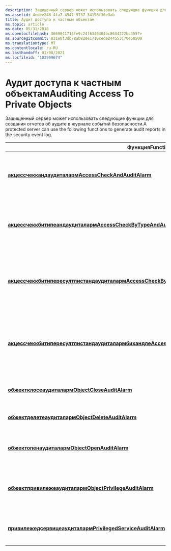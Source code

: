 ```yaml
---
description: Защищенный сервер может использовать следующие функции для создания отчетов об аудите в журнале событий безопасности.
ms.assetid: 4edee246-4fa7-4947-9737-34198f36e3ab
title: Аудит доступа к частным объектам
ms.topic: article
ms.date: 05/31/2018
ms.openlocfilehash: 3669841714fe9c24f6346404bc8634222bc4557e
ms.sourcegitcommit: 831e8f3db78ab820e1710cede244553c70e50500
ms.translationtype: MT
ms.contentlocale: ru-RU
ms.lasthandoff: 01/08/2021
ms.locfileid: "103999674"
---
```

# <a name="auditing-access-to-private-objects"></a><span data-ttu-id="74dd2-103">Аудит доступа к частным объектам</span><span class="sxs-lookup"><span data-stu-id="74dd2-103">Auditing Access To Private Objects</span></span>

<span data-ttu-id="74dd2-104">Защищенный сервер может использовать следующие функции для создания отчетов об аудите в журнале событий безопасности.</span><span class="sxs-lookup"><span data-stu-id="74dd2-104">A protected server can use the following functions to generate audit reports in the security event log.</span></span>



| <span data-ttu-id="74dd2-105">Функция</span><span class="sxs-lookup"><span data-stu-id="74dd2-105">Function</span></span>                                                                                                     | <span data-ttu-id="74dd2-106">Описание</span><span class="sxs-lookup"><span data-stu-id="74dd2-106">Description</span></span>                                                                                                                                                                                                             |
|--------------------------------------------------------------------------------------------------------------|-------------------------------------------------------------------------------------------------------------------------------------------------------------------------------------------------------------------------|
| [<span data-ttu-id="74dd2-107">**акцессчеккандаудиталарм**</span><span class="sxs-lookup"><span data-stu-id="74dd2-107">**AccessCheckAndAuditAlarm**</span></span>](/windows/desktop/api/Winbase/nf-winbase-accesscheckandauditalarma)                                                 | <span data-ttu-id="74dd2-108">То же, что и функция [**AccessCheck**](/windows/win32/api/securitybaseapi/nf-securitybaseapi-accesscheck) , за исключением того, что она может формировать сообщения аудита для неудачных или успешных попыток доступа.</span><span class="sxs-lookup"><span data-stu-id="74dd2-108">Same as the [**AccessCheck**](/windows/win32/api/securitybaseapi/nf-securitybaseapi-accesscheck) function except that it can generate audit messages for failed or successful access attempts.</span></span>                                                                            |
| [<span data-ttu-id="74dd2-109">**акцессчеккбитипеандаудиталарм**</span><span class="sxs-lookup"><span data-stu-id="74dd2-109">**AccessCheckByTypeAndAuditAlarm**</span></span>](/windows/desktop/api/Winbase/nf-winbase-accesscheckbytypeandauditalarma)                                     | <span data-ttu-id="74dd2-110">То же, что и функция [**акцессчеккбитипе**](/windows/win32/api/securitybaseapi/nf-securitybaseapi-accesscheckbytype) , за исключением того, что она может формировать сообщения аудита для неудачных или успешных попыток доступа.</span><span class="sxs-lookup"><span data-stu-id="74dd2-110">Same as the [**AccessCheckByType**](/windows/win32/api/securitybaseapi/nf-securitybaseapi-accesscheckbytype) function except that it can generate audit messages for failed or successful access attempts.</span></span>                                                                |
| [<span data-ttu-id="74dd2-111">**акцессчеккбитипересултлистандаудиталарм**</span><span class="sxs-lookup"><span data-stu-id="74dd2-111">**AccessCheckByTypeResultListAndAuditAlarm**</span></span>](/windows/desktop/api/Winbase/nf-winbase-accesscheckbytyperesultlistandauditalarma)                 | <span data-ttu-id="74dd2-112">То же, что и функция [**акцессчеккбитипересултлист**](/windows/win32/api/securitybaseapi/nf-securitybaseapi-accesscheckbytyperesultlist) , за исключением того, что она может формировать сообщения аудита для неудачных или успешных попыток доступа.</span><span class="sxs-lookup"><span data-stu-id="74dd2-112">Same as the [**AccessCheckByTypeResultList**](/windows/win32/api/securitybaseapi/nf-securitybaseapi-accesscheckbytyperesultlist) function except that it can generate audit messages for failed or successful access attempts.</span></span>                                            |
| [<span data-ttu-id="74dd2-113">**акцессчеккбитипересултлистандаудиталармбихандле**</span><span class="sxs-lookup"><span data-stu-id="74dd2-113">**AccessCheckByTypeResultListAndAuditAlarmByHandle**</span></span>](/windows/desktop/api/Winbase/nf-winbase-accesscheckbytyperesultlistandauditalarmbyhandlea) | <span data-ttu-id="74dd2-114">То же, что и функция [**акцессчеккбитипересултлистандаудиталарм**](/windows/desktop/api/Winbase/nf-winbase-accesscheckbytyperesultlistandauditalarma) , за исключением того, что она позволяет вызывающему потоку выполнять проверку доступа до олицетворения клиента.</span><span class="sxs-lookup"><span data-stu-id="74dd2-114">Same as the [**AccessCheckByTypeResultListAndAuditAlarm**](/windows/desktop/api/Winbase/nf-winbase-accesscheckbytyperesultlistandauditalarma) function except that it allows the calling thread to perform the access check before impersonating the client.</span></span> |
| [<span data-ttu-id="74dd2-115">**обжектклосеаудиталарм**</span><span class="sxs-lookup"><span data-stu-id="74dd2-115">**ObjectCloseAuditAlarm**</span></span>](/windows/desktop/api/Winbase/nf-winbase-objectcloseauditalarma)                                                       | <span data-ttu-id="74dd2-116">Формирует сообщение аудита, указывающее, что клиент пытался закрыть закрытый объект.</span><span class="sxs-lookup"><span data-stu-id="74dd2-116">Generates an audit message to indicate that a client tried to close a private object.</span></span>                                                                                                                                   |
| [<span data-ttu-id="74dd2-117">**обжектделетеаудиталарм**</span><span class="sxs-lookup"><span data-stu-id="74dd2-117">**ObjectDeleteAuditAlarm**</span></span>](/windows/desktop/api/Winbase/nf-winbase-objectopenauditalarma)                                                       | <span data-ttu-id="74dd2-118">Формирует сообщение аудита, указывающее, что клиент пытался удалить закрытый объект.</span><span class="sxs-lookup"><span data-stu-id="74dd2-118">Generates an audit message to indicate that a client tried to delete a private object.</span></span>                                                                                                                                  |
| [<span data-ttu-id="74dd2-119">**обжектопенаудиталарм**</span><span class="sxs-lookup"><span data-stu-id="74dd2-119">**ObjectOpenAuditAlarm**</span></span>](/windows/desktop/api/Winbase/nf-winbase-objectopenauditalarma)                                                         | <span data-ttu-id="74dd2-120">Формирует сообщение аудита, указывающее, что клиент пытался открыть или создать закрытый объект.</span><span class="sxs-lookup"><span data-stu-id="74dd2-120">Generates an audit message to indicate that a client tried to open or create a private object.</span></span>                                                                                                                          |
| [<span data-ttu-id="74dd2-121">**обжектпривилежеаудиталарм**</span><span class="sxs-lookup"><span data-stu-id="74dd2-121">**ObjectPrivilegeAuditAlarm**</span></span>](/windows/desktop/api/Winbase/nf-winbase-objectprivilegeauditalarma)                                               | <span data-ttu-id="74dd2-122">Формирует сообщение аудита, указывающее, что клиент пытался использовать указанный набор привилегий в сочетании с попыткой доступа к закрытому объекту.</span><span class="sxs-lookup"><span data-stu-id="74dd2-122">Generates an audit message to indicate that a client tried to use a specified set of privileges in conjunction with an attempt to access a private object.</span></span>                                                              |
| [<span data-ttu-id="74dd2-123">**привилежедсервицеаудиталарм**</span><span class="sxs-lookup"><span data-stu-id="74dd2-123">**PrivilegedServiceAuditAlarm**</span></span>](/windows/desktop/api/Winbase/nf-winbase-privilegedserviceauditalarma)                                           | <span data-ttu-id="74dd2-124">Формирует сообщение аудита, указывающее, что клиент пытался использовать указанный набор привилегий.</span><span class="sxs-lookup"><span data-stu-id="74dd2-124">Generates an audit message to indicate that a client tried to use a specified set of privileges.</span></span>                                                                                                                        |



 

 

 
